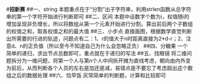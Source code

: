 #**招新赛**
##一、string
本题重点在于“分割”出子字符串，利用strlen函数从总字符串的第一个字符开始进行判断即可
##二、区间
本题中设数字个数为i，权值随i的增加呈现非负增长，所以将数组从第一个元素开始进行分割，算出前后两个子数组的权值之和，取各权值之和的最大值
##三、小步点
直接画图，根据数学直觉判断出所需要的行进的轨迹，问题点有二：1、r的值大于n时距离直接为2*d-r；2、注意d、n的正负值（所以至今不知道自己为什么会忽略正负）
##四、分糖果
一个简单的递归，求出节点总数即可，重点就在于递归的写法
##五、找眼镜
将二维问题拆分为一维问题，将第一个人与第n个人中间拆开摊为直线考虑，朝向由内外变为前后，从而判断各个人员的左右是加还是减，易错点是不要忘了考虑超出这个数组之后的数据处理
##六、恰早饭
灰常简单的判断题，计算和比较即可